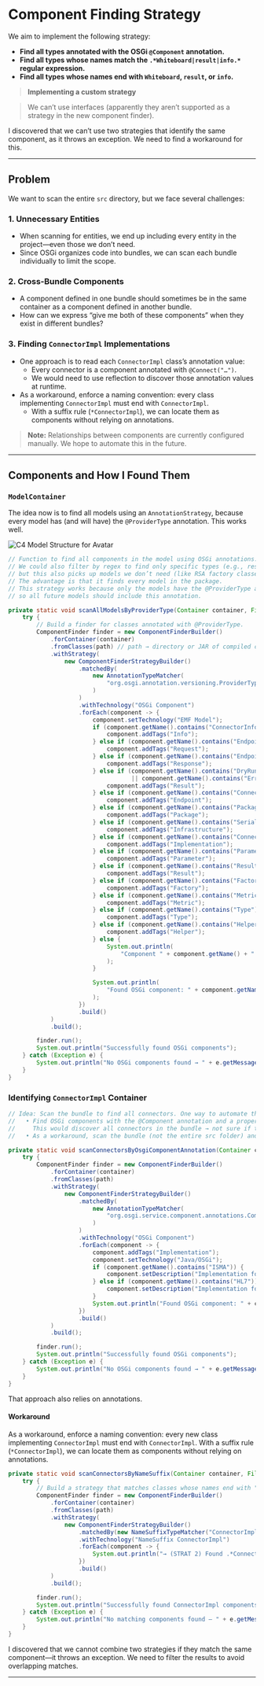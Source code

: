 
# Component Finding Strategy

We aim to implement the following strategy:

- **Find all types annotated with the OSGi `@Component` annotation.**
- **Find all types whose names match the `.*Whiteboard|result|info.*` regular expression.**
- **Find all types whose names end with `Whiteboard`, `result`, or `info`.**

> **Implementing a custom strategy**

> We can’t use interfaces (apparently they aren’t supported as a strategy in the new component finder).

I discovered that we can’t use two strategies that identify the same component, as it throws an exception. We need to find a workaround for this.

---

## Problem

We want to scan the entire `src` directory, but we face several challenges:

### 1. Unnecessary Entities

- When scanning for entities, we end up including every entity in the project—even those we don’t need.
- Since OSGi organizes code into bundles, we can scan each bundle individually to limit the scope.

### 2. Cross‐Bundle Components

- A component defined in one bundle should sometimes be in the same container as a component defined in another bundle.
- How can we express “give me both of these components” when they exist in different bundles?

### 3. Finding `ConnectorImpl` Implementations

- One approach is to read each `ConnectorImpl` class’s annotation value:
  - Every connector is a component annotated with `@Connect("…")`.
  - We would need to use reflection to discover those annotation values at runtime.
- As a workaround, enforce a naming convention: every class implementing `ConnectorImpl` must end with `ConnectorImpl`.
  - With a suffix rule (`*ConnectorImpl`), we can locate them as components without relying on annotations.

> **Note:** Relationships between components are currently configured manually. We hope to automate this in the future.

---

## Components and How I Found Them

### `ModelContainer`

The idea now is to find all models using an `AnnotationStrategy`, because every model has (and will have) the `@ProviderType` annotation. This works well.

![C4 Model Structure for Avatar](images/ModelContainer.png)

```java
// Function to find all components in the model using OSGi annotations.
// We could also filter by regex to find only specific types (e.g., results),
// but this also picks up models we don’t need (like RSA factory classes in the EMF model).
// The advantage is that it finds every model in the package.
// This strategy works because only the models have the @ProviderType annotation,
// so all future models should include this annotation.

private static void scanAllModelsByProviderType(Container container, File path) {
    try {
        // Build a finder for classes annotated with @ProviderType.
        ComponentFinder finder = new ComponentFinderBuilder()
            .forContainer(container)
            .fromClasses(path) // path → directory or JAR of compiled classes
            .withStrategy(
                new ComponentFinderStrategyBuilder()
                    .matchedBy(
                        new AnnotationTypeMatcher(
                            "org.osgi.annotation.versioning.ProviderType"
                        )
                    )
                    .withTechnology("OSGi Component")
                    .forEach(component -> {
                        component.setTechnology("EMF Model");
                        if (component.getName().contains("ConnectorInfo")) {
                            component.addTags("Info");
                        } else if (component.getName().contains("EndpointRequest")) {
                            component.addTags("Request");
                        } else if (component.getName().contains("EndpointResponse")) {
                            component.addTags("Response");
                        } else if (component.getName().contains("DryRunResult") 
                                   || component.getName().contains("ErrorResult")) {
                            component.addTags("Result");
                        } else if (component.getName().contains("ConnectorEndpoint")) {
                            component.addTags("Endpoint");
                        } else if (component.getName().contains("Package")) {
                            component.addTags("Package");
                        } else if (component.getName().contains("Serializer")) {
                            component.addTags("Infrastructure");
                        } else if (component.getName().contains("Connector")) {
                            component.addTags("Implementation");
                        } else if (component.getName().contains("Parameter")) {
                            component.addTags("Parameter");
                        } else if (component.getName().contains("Result")) {
                            component.addTags("Result");
                        } else if (component.getName().contains("Factory")) {
                            component.addTags("Factory");
                        } else if (component.getName().contains("Metric")) {
                            component.addTags("Metric");
                        } else if (component.getName().contains("Type")) {
                            component.addTags("Type");
                        } else if (component.getName().contains("Helper")) {
                            component.addTags("Helper");
                        } else {
                            System.out.println(
                                "Component " + component.getName() + " does not match any known tags"
                            );
                        }

                        System.out.println(
                            "Found OSGi component: " + component.getName()
                        );
                    })
                    .build()
            )
            .build();

        finder.run();
        System.out.println("Successfully found OSGi components");
    } catch (Exception e) {
        System.out.println("No OSGi components found → " + e.getMessage());
    }
}
```

### Identifying `ConnectorImpl` Container

```java
// Idea: Scan the bundle to find all connectors. One way to automate this is:
//   • Find OSGi components with the @Component annotation and a property "connector" set to true.
//     This would discover all connectors in the bundle → not sure if this is possible.
//   • As a workaround, scan the bundle (not the entire src folder) and find OSGi components by @Component.

private static void scanConnectorsByOsgiComponentAnnotation(Container container, File path) {
    try {
        ComponentFinder finder = new ComponentFinderBuilder()
            .forContainer(container)
            .fromClasses(path)
            .withStrategy(
                new ComponentFinderStrategyBuilder()
                    .matchedBy(
                        new AnnotationTypeMatcher(
                            "org.osgi.service.component.annotations.Component"
                        )
                    )
                    .withTechnology("OSGi Component")
                    .forEach(component -> {
                        component.addTags("Implementation");
                        component.setTechnology("Java/OSGi");
                        if (component.getName().contains("ISMA")) {
                            component.setDescription("Implementation for the ISMA HIMSA protocol");
                        } else if (component.getName().contains("HL7")) {
                            component.setDescription("Implementation for the HL7 healthcare standard");
                        }
                        System.out.println("Found OSGi component: " + component.getName());
                    })
                    .build()
            )
            .build();

        finder.run();
        System.out.println("Successfully found OSGi components");
    } catch (Exception e) {
        System.out.println("No OSGi components found → " + e.getMessage());
    }
}
```

That approach also relies on annotations.

#### Workaround

As a workaround, enforce a naming convention: every new class implementing `ConnectorImpl` must end with `ConnectorImpl`.
With a suffix rule (`*ConnectorImpl`), we can locate them as components without relying on annotations.

```java
private static void scanConnectorsByNameSuffix(Container container, File path) {
    try {
        // Build a strategy that matches classes whose names end with "ConnectorImpl".
        ComponentFinder finder = new ComponentFinderBuilder()
            .forContainer(container)
            .fromClasses(path)
            .withStrategy(
                new ComponentFinderStrategyBuilder()
                    .matchedBy(new NameSuffixTypeMatcher("ConnectorImpl"))
                    .withTechnology("NameSuffix ConnectorImpl")
                    .forEach(component -> {
                        System.out.println("→ (STRAT 2) Found .*ConnectorImpl.*: " + component.getName());
                    })
                    .build()
            )
            .build();

        finder.run();
        System.out.println("Successfully found ConnectorImpl components");
    } catch (Exception e) {
        System.out.println("No matching components found — " + e.getMessage());
    }
}
```

I discovered that we cannot combine two strategies if they match the same component—it throws an exception. We need to filter the results to avoid overlapping matches.

---
